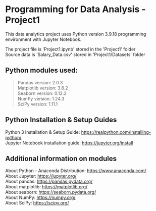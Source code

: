 # Programming for Data Analysis - Project1<br>

This data analytics project uses Python version 3.9.18 programming environment with Jupyter Notebook. <br>

The project file is 'Project1.ipynb' stored in the 'Project1' folder<br>
Source data is 'Salary_Data.csv' stored in 'Project1/Datasets' folder<br>

## Python modules used:<br>
>Pandas version: 2.0.3<br>
>Matplotlib version: 3.8.2<br>
>Seaborn version: 0.12.2<br>
>NumPy version: 1.24.3<br>
>SciPy version: 1.11.1<br>

## Python Installation & Setup Guides<br>
Python 3 Installation & Setup Guide: https://realpython.com/installing-python/<br>
Jupyter Notebook installation guide: https://jupyter.org/install<br>

## Additional information on modules<br>
About Python - Anaconda Distribution: https://www.anaconda.com/<br>
About Jupyter: https://jupyter.org/<br>
About pandas: https://pandas.pydata.org/<br>
About matplotlib: https://matplotlib.org/<br>
About seaborn: https://seaborn.pydata.org/<br>
About NumPy: https://numpy.org/<br>
About SciPy: https://scipy.org/<br>